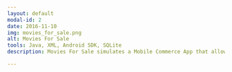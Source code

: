 ```yaml
---
layout: default
modal-id: 2
date: 2016-11-10
img: movies_for_sale.png
alt: Movies For Sale
tools: Java, XML, Android SDK, SQLite
description: Movies For Sale simulates a Mobile Commerce App that allow users to search and buy movies from local database. As well as, view details of movies, add and remove movies to and from the shopping cart, checkout selected movies and see an accumulated total. <a href="https://github.com/ECarrasco91/project-2">Click here for Repo</a>

---
```

